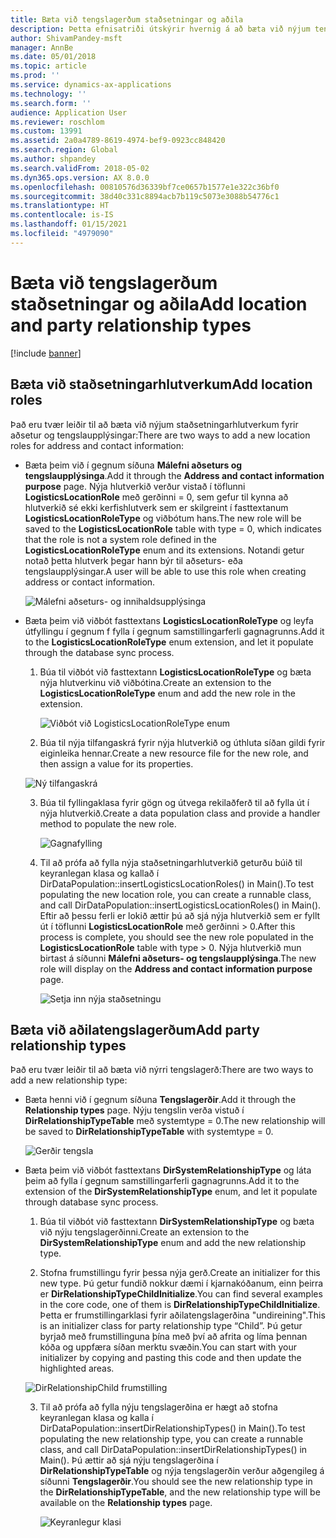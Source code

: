 ```yaml
---
title: Bæta við tengslagerðum staðsetningar og aðila
description: Þetta efnisatriði útskýrir hvernig á að bæta við nýjum tengslagerðum fyrir staðsetningar og aðila.
author: ShivamPandey-msft
manager: AnnBe
ms.date: 05/01/2018
ms.topic: article
ms.prod: ''
ms.service: dynamics-ax-applications
ms.technology: ''
ms.search.form: ''
audience: Application User
ms.reviewer: roschlom
ms.custom: 13991
ms.assetid: 2a0a4789-8619-4974-bef9-0923cc848420
ms.search.region: Global
ms.author: shpandey
ms.search.validFrom: 2018-05-02
ms.dyn365.ops.version: AX 8.0.0
ms.openlocfilehash: 00810576d36339bf7ce0657b1577e1e322c36bf0
ms.sourcegitcommit: 38d40c331c8894acb7b119c5073e3088b54776c1
ms.translationtype: HT
ms.contentlocale: is-IS
ms.lasthandoff: 01/15/2021
ms.locfileid: "4979090"
---
```

# <a name="add-location-and-party-relationship-types"></a><span data-ttu-id="b64b1-103">Bæta við tengslagerðum staðsetningar og aðila</span><span class="sxs-lookup"><span data-stu-id="b64b1-103">Add location and party relationship types</span></span> 

[!include [banner](../includes/banner.md)]

## <a name="add-location-roles"></a><span data-ttu-id="b64b1-104">Bæta við staðsetningarhlutverkum</span><span class="sxs-lookup"><span data-stu-id="b64b1-104">Add location roles</span></span>

<span data-ttu-id="b64b1-105">Það eru tvær leiðir til að bæta við nýjum staðsetningarhlutverkum fyrir aðsetur og tengslaupplýsingar:</span><span class="sxs-lookup"><span data-stu-id="b64b1-105">There are two ways to add a new location roles for address and contact information:</span></span>

-  <span data-ttu-id="b64b1-106">Bæta þeim við í gegnum síðuna **Málefni aðseturs og tengslaupplýsinga**.</span><span class="sxs-lookup"><span data-stu-id="b64b1-106">Add it through the **Address and contact information purpose** page.</span></span> <span data-ttu-id="b64b1-107">Nýja hlutverkið verður vistað í töflunni **LogisticsLocationRole** með gerðinni = 0, sem gefur til kynna að hlutverkið sé ekki kerfishlutverk sem er skilgreint í fasttextanum **LogisticsLocationRoleType** og viðbótum hans.</span><span class="sxs-lookup"><span data-stu-id="b64b1-107">The new role will be saved to the **LogisticsLocationRole** table with type = 0, which indicates that the role is not a system role defined in the **LogisticsLocationRoleType** enum and its extensions.</span></span> <span data-ttu-id="b64b1-108">Notandi getur notað þetta hlutverk þegar hann býr til aðseturs- eða tengslaupplýsingar.</span><span class="sxs-lookup"><span data-stu-id="b64b1-108">A user will be able to use this role when creating address or contact information.</span></span>

    ![Málefni aðseturs- og innihaldsupplýsinga](media/Address-Contact.PNG)

-  <span data-ttu-id="b64b1-110">Bæta þeim við viðbót fasttextans **LogisticsLocationRoleType** og leyfa útfyllingu í gegnum f fylla í gegnum samstillingarferli gagnagrunns.</span><span class="sxs-lookup"><span data-stu-id="b64b1-110">Add it to the **LogisticsLocationRoleType** enum extension, and let it populate through the database sync process.</span></span>

    1.  <span data-ttu-id="b64b1-111">Búa til viðbót við fasttextann **LogisticsLocationRoleType** og bæta nýja hlutverkinu við viðbótina.</span><span class="sxs-lookup"><span data-stu-id="b64b1-111">Create an extension to the **LogisticsLocationRoleType** enum and add the new role in the extension.</span></span> 
  
        ![Viðbót við LogisticsLocationRoleType enum](media/Logistics.PNG)

    2. <span data-ttu-id="b64b1-113">Búa til nýja tilfangaskrá fyrir nýja hlutverkið og úthluta síðan gildi fyrir eiginleika hennar.</span><span class="sxs-lookup"><span data-stu-id="b64b1-113">Create a new resource file for the new role, and then assign a value for its properties.</span></span>
     
     ![Ný tilfangaskrá](media/Resource.PNG)
        
    3.  <span data-ttu-id="b64b1-115">Búa til fyllingaklasa fyrir gögn og útvega rekilaðferð til að fylla út í nýja hlutverkið.</span><span class="sxs-lookup"><span data-stu-id="b64b1-115">Create a data population class and provide a handler method to populate the new role.</span></span> 

        ![Gagnafylling](media/Dirdata.PNG)

    4.  <span data-ttu-id="b64b1-117">Til að prófa að fylla nýja staðsetningarhlutverkið geturðu búið til keyranlegan klasa og kallað í DirDataPopulation::insertLogisticsLocationRoles() in Main().</span><span class="sxs-lookup"><span data-stu-id="b64b1-117">To test populating the new location role, you can create a runnable class, and call DirDataPopulation::insertLogisticsLocationRoles() in Main().</span></span> <span data-ttu-id="b64b1-118">Eftir að þessu ferli er lokið ættir þú að sjá nýja hlutverkið sem er fyllt út í töflunni **LogisticsLocationRole** með gerðinni \> 0.</span><span class="sxs-lookup"><span data-stu-id="b64b1-118">After this process is complete, you should see the new role populated in the **LogisticsLocationRole** table with type \> 0.</span></span> <span data-ttu-id="b64b1-119">Nýja hlutverkið mun birtast á síðunni **Málefni aðseturs- og tengslaupplýsinga**.</span><span class="sxs-lookup"><span data-stu-id="b64b1-119">The new role will display on the **Address and contact information purpose** page.</span></span>

        ![Setja inn nýja staðsetningu](media/InsertNewLocation.PNG)

## <a name="add-party-relationship-types"></a><span data-ttu-id="b64b1-121">Bæta við aðilatengslagerðum</span><span class="sxs-lookup"><span data-stu-id="b64b1-121">Add party relationship types</span></span> 

<span data-ttu-id="b64b1-122">Það eru tvær leiðir til að bæta við nýrri tengslagerð:</span><span class="sxs-lookup"><span data-stu-id="b64b1-122">There are two ways to add a new relationship type:</span></span>

-   <span data-ttu-id="b64b1-123">Bæta henni við í gegnum síðuna **Tengslagerðir**.</span><span class="sxs-lookup"><span data-stu-id="b64b1-123">Add it through the **Relationship types** page.</span></span> <span data-ttu-id="b64b1-124">Nýju tengslin verða vistuð í **DirRelationshipTypeTable** með systemtype = 0.</span><span class="sxs-lookup"><span data-stu-id="b64b1-124">The new relationship will be saved to **DirRelationshipTypeTable** with systemtype = 0.</span></span>

    ![Gerðir tengsla](media/Relationship.PNG)

-  <span data-ttu-id="b64b1-126">Bæta þeim við viðbót fasttextans **DirSystemRelationshipType** og láta þeim að fylla í gegnum samstillingarferli gagnagrunns.</span><span class="sxs-lookup"><span data-stu-id="b64b1-126">Add it to the extension of the **DirSystemRelationshipType** enum, and let it populate through database sync process.</span></span>

    1.  <span data-ttu-id="b64b1-127">Búa til viðbót við fasttextann **DirSystemRelationshipType** og bæta við nýju tengslagerðinni.</span><span class="sxs-lookup"><span data-stu-id="b64b1-127">Create an extension to the **DirSystemRelationshipType** enum and add the new relationship type.</span></span>

    2. <span data-ttu-id="b64b1-128">Stofna frumstillingu fyrir þessa nýja gerð.</span><span class="sxs-lookup"><span data-stu-id="b64b1-128">Create an initializer for this new type.</span></span> <span data-ttu-id="b64b1-129">Þú getur fundið nokkur dæmi í kjarnakóðanum, einn þeirra er **DirRelationshipTypeChildInitialize**.</span><span class="sxs-lookup"><span data-stu-id="b64b1-129">You can find several examples in the core code, one of them is  **DirRelationshipTypeChildInitialize**.</span></span> <span data-ttu-id="b64b1-130">Þetta er frumstillingarklasi fyrir aðilatengslagerðina "undireining".</span><span class="sxs-lookup"><span data-stu-id="b64b1-130">This is an initializer class for party relationship type “Child”.</span></span> <span data-ttu-id="b64b1-131">Þú getur byrjað með frumstillinguna þína með því að afrita og líma þennan kóða og uppfæra síðan merktu svæðin.</span><span class="sxs-lookup"><span data-stu-id="b64b1-131">You can start with your initializer by copying and pasting this code and then update the highlighted areas.</span></span>
    
    ![DirRelationshipChild frumstilling](media/DirRelationship.PNG)

    3.  <span data-ttu-id="b64b1-133">Til að prófa að fylla nýju tengslagerðina er hægt að stofna keyranlegan klasa og kalla í DirDataPopulation::insertDirRelationshipTypes() in Main().</span><span class="sxs-lookup"><span data-stu-id="b64b1-133">To test populating the new relationship type, you can create a runnable class, and call DirDataPopulation::insertDirRelationshipTypes() in Main().</span></span> <span data-ttu-id="b64b1-134">Þú ættir að sjá nýju tengslagerðina í **DirRelationshipTypeTable** og nýja tengslagerðin verður aðgengileg á síðunni **Tengslagerðir**.</span><span class="sxs-lookup"><span data-stu-id="b64b1-134">You should see the new relationship type in the **DirRelationshipTypeTable**, and the new relationship type will be available on the **Relationship types** page.</span></span>

        ![Keyranlegur klasi](media/Runnable.PNG)
